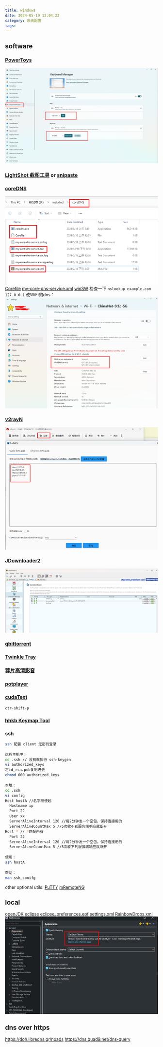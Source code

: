 ```yaml
---
title: windows
date: 2024-05-19 12:04:23
category: 系统配置
tags:
---
```


## software
### [PowerToys](https://learn.microsoft.com/en-us/windows/powertoys/)
![](/2024/05/19/windows/powertoys.png)
### [LightShot 截图工具](https://app.prntscr.com/en/) or [snipaste](https://www.snipaste.com/)
### [coreDNS](https://coredns.io/)
![](/2024/05/19/windows/coreDNS.png)
[Corefile](/blog/2024/05/19/windows/Corefile)
[my-core-dns-service.xml](/blog/2024/05/19/windows/my-core-dns-service.xml)
[winSW](https://github.com/winsw/winsw)
检查一下 `nslookup example.com 127.0.0.1`
改WiFi的dns：
![](/2024/05/19/windows/wifi.png)
### [v2rayN](https://github.com/2dust/v2rayN)
![](/2024/05/19/windows/v2rayN.png)
### [JDownloader2](https://jdownloader.org/download/index)
![](/2024/05/19/windows/JDownloader2.png)
### [qbittorrent](https://www.qbittorrent.org/download)
### [Twinkle Tray](https://twinkletray.com/)
### [荐片高清影音](https://www.jianpian8.co/)
### [potplayer](https://potplayer.tv/?lang=zh_CN)
### [cudaText](https://cudatext.github.io/)
`ctr-shift-p`
### [hhkb Keymap Tool](https://happyhackingkb.com/download/)
### ssh
```sh
ssh 配置 client 无密码登录

远程主机中：
cd .ssh // 没有就执行 ssh-keygen
vi authorized_keys
将id_rsa.pub复制进去
chmod 600 authorized_keys

本地：
cd .ssh
vi config
Host hostA //名字随便起
  Hostname ip
  Port 22
  User xx
  ServerAliveInterval 120 //每2分钟发一个空包，保持连接用的
  ServerAliveCountMax 5 //5次收不到服务端响应就断开
Host * // *匹配所有
  Port 22
  ServerAliveInterval 120 //每2分钟发一个空包，保持连接用的
  ServerAliveCountMax 5 //5次收不到服务端响应就断开
  
使用：
ssh hostA

帮助：
man ssh_conifg
```

other optional utils:
[PuTTY](https://www.putty.org/)
[mRemoteNG](https://mremoteng.org/)

## local
[openJDK](https://adoptium.net/temurin/releases/?os=windows)
[eclipse](https://www.eclipse.org/downloads/packages/)
[eclipse_preferences.epf](/blog/2024/05/19/windows/eclipse_preferences.epf)
[settings.xml](/blog/2024/05/19/windows/settings.xml)
[RainbowDrops.xml](/blog/2024/05/19/windows/RainbowDrops.xml)
![](/2024/05/19/windows/eclipse.png)

## dns over https
https://doh.libredns.gr/noads
https://dns.quad9.net/dns-query
